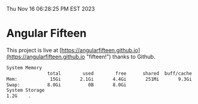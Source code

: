 Thu Nov 16 06:28:25 PM EST 2023

# Angular Fifteen


This project is live at [https://angularfifteen.github.io](https://angularfifteen.github.io "fifteen!") thanks to Github.

```bash
System Memory
               total        used        free      shared  buff/cache   available
Mem:            15Gi       2.1Gi       4.4Gi       251Mi       9.3Gi        13Gi
Swap:          8.0Gi          0B       8.0Gi
System Storage
1.2G	.

